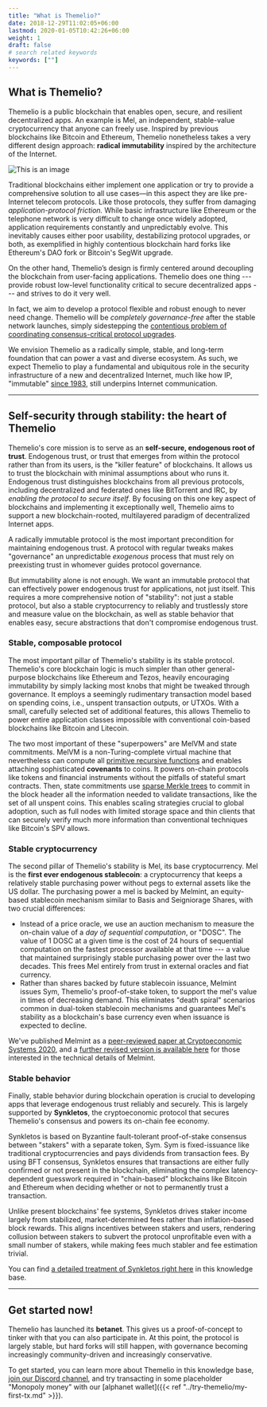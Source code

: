 ```yaml
---
title: "What is Themelio?"
date: 2018-12-29T11:02:05+06:00
lastmod: 2020-01-05T10:42:26+06:00
weight: 1
draft: false
# search related keywords
keywords: [""]
---
```


## What is Themelio?

Themelio is a public blockchain that enables open, secure, and resilient decentralized apps. An example is Mel, an independent, stable-value cryptocurrency that anyone can freely use. Inspired by previous blockchains like Bitcoin and Ethereum, Themelio nonetheless takes a very different design approach: **radical immutability** inspired by the architecture of the Internet.

![This is an image](/images/hourglass.png)

Traditional blockchains either implement one application or try to provide a comprehensive solution to all use cases—in this aspect they are like pre-Internet telecom protocols. Like those protocols, they suffer from damaging _application-protocol friction._ While basic infrastructure like Ethereum or the telephone network is very difficult to change once widely adopted, application requirements constantly and unpredictably evolve. This inevitably causes either poor usability, destabilizing protocol upgrades, or both, as exemplified in highly contentious blockchain hard forks like Ethereum's DAO fork or Bitcoin's SegWit upgrade.

On the other hand, Themelio’s design is firmly centered around decoupling the blockchain from user-facing applications. Themelio does one thing --- provide robust low-level functionality critical to secure decentralized apps --- and strives to do it very well.

In fact, we aim to develop a protocol flexible and robust enough to never need change. Themelio will be _completely governance-free_ after the stable network launches, simply sidestepping the [contentious problem of coordinating consensus-critical protocol upgrades](https://nullchinchilla.me/against-blockchain-governance/).

We envision Themelio as a radically simple, stable, and long-term foundation that can power a vast and diverse ecosystem. As such, we expect Themelio to play a fundamental and ubiquitous role in the security infrastructure of a new and decentralized Internet, much like how IP, "immutable" [since 1983](https://tools.ietf.org/html/rfc791), still underpins Internet communication.

---

## Self-security through stability: the heart of Themelio

Themelio's core mission is to serve as an **self-secure, endogenous root of trust**. Endogenous trust, or trust that emerges from within the protocol rather than from its users, is the "killer feature" of blockchains. It allows us to trust the blockchain with minimal assumptions about who runs it. Endogenous trust distinguishes blockchains from all previous protocols, including decentralized and federated ones like BitTorrent and IRC, by _enabling the protocol to secure itself_. By focusing on this one key aspect of blockchains and implementing it exceptionally well, Themelio aims to support a new blockchain-rooted, multilayered paradigm of decentralized Internet apps.

A radically immutable protocol is the most important precondition for maintaining endogenous trust. A protocol with regular tweaks makes "governance" an unpredictable _exogenous_ process that must rely on preexisting trust in whomever guides protocol governance.

But immutability alone is not enough. We want an immutable protocol that can effectively power endogenous trust for applications, not just itself. This requires a more comprehensive notion of "stability": not just a stable protocol, but also a stable cryptocurrency to reliably and trustlessly store and measure value on the blockchain, as well as stable behavior that enables easy, secure abstractions that don't compromise endogenous trust.

### Stable, composable protocol

The most important pillar of Themelio's stability is its stable protocol. Themelio's core blockchain logic is much simpler than other general-purpose blockchains like Ethereum and Tezos, heavily encouraging immutability by simply lacking most knobs that might be tweaked through governance. It employs a seemingly rudimentary transaction model based on spending coins, i.e., unspent transaction outputs, or UTXOs. With a small, carefully selected set of additional features, this allows Themelio to power entire application classes impossible with conventional coin-based blockchains like Bitcoin and Litecoin.

The two most important of these "superpowers" are MelVM and state commitments. MelVM is a non-Turing-complete virtual machine that nevertheless can compute all [primitive recursive functions](https://en.m.wikipedia.org/wiki/Primitive_recursive_function) and enables attaching sophisticated **covenants** to coins. It powers on-chain protocols like tokens and financial instruments without the pitfalls of stateful smart contracts. Then, state commitments use [sparse Merkle trees](https://ethresear.ch/t/optimizing-sparse-merkle-trees/3751) to commit in the block header all the information needed to validate transactions, like the set of all unspent coins. This enables scaling strategies crucial to global adoption, such as full nodes with limited storage space and thin clients that can securely verify much more information than conventional techniques like Bitcoin's SPV allows.

### Stable cryptocurrency

The second pillar of Themelio's stability is Mel, its base cryptocurrency. Mel is the **first ever endogenous stablecoin**: a cryptocurrency that keeps a relatively stable purchasing power without pegs to external assets like the US dollar. The purchasing power a mel is backed by Melmint, an equity-based stablecoin mechanism similar to Basis and Seigniorage Shares, with two crucial differences:

- Instead of a price oracle, we use an auction mechanism to measure the on-chain value of a _day of sequential computation_, or "DOSC". The value of 1 DOSC at a given time is the cost of 24 hours of sequential computation on the fastest processor available at that time --- a value that maintained surprisingly stable purchasing power over the last two decades. This frees Mel entirely from trust in external oracles and fiat currency.
- Rather than shares backed by future stablecoin issuance, Melmint issues Sym, Themelio's proof-of-stake token, to support the mel's value in times of decreasing demand. This eliminates "death spiral" scenarios common in dual-token stablecoin mechanisms and guarantees Mel's stability as a blockchain's base currency even when issuance is expected to decline.

We've published Melmint as a [peer-reviewed paper at Cryptoeconomic Systems 2020](https://cryptoeconomicsystems.pubpub.org/pub/2ggmf2k0/release/4), and a [further revised version is available here](melmint-trustless-stable-cryptocurrency.md) for those interested in the technical details of Melmint.

### Stable behavior

Finally, stable behavior during blockchain operation is crucial to developing apps that leverage endogenous trust reliably and securely. This is largely supported by **Synkletos**, the cryptoeconomic protocol that secures Themelio's consensus and powers its on-chain fee economy.

Synkletos is based on Byzantine fault-tolerant proof-of-stake consensus between "stakers" with a separate token, Sym. Sym is fixed-issuance like traditional cryptocurrencies and pays dividends from transaction fees. By using BFT consensus, Synkletos ensures that transactions are either fully confirmed or not present in the blockchain, eliminating the complex latency-dependent guesswork required in "chain-based" blockchains like Bitcoin and Ethereum when deciding whether or not to permanently trust a transaction.

Unlike present blockchains' fee systems, Synkletos drives staker income largely from stabilized, market-determined fees rather than inflation-based block rewards. This aligns incentives between stakers and users, rendering collusion between stakers to subvert the protocol unprofitable even with a small number of stakers, while making fees much stabler and fee estimation trivial.

You can find [a detailed treatment of Synkletos right here](../whitepapers/synkletos) in this knowledge base.

---

## Get started now!

Themelio has launched its **betanet**. This gives us a proof-of-concept to tinker with that you can also participate in. At this point, the protocol is largely stable, but hard forks will still happen, with governance becoming increasingly community-driven and increasingly conservative.

To get started, you can learn more about Themelio in this knowledge base, [join our Discord channel](https://discord.gg/2HmurW9T9K), and try transacting in some placeholder "Monopoly money" with our [alphanet wallet]({{< ref "../try-themelio/my-first-tx.md" >}}).
